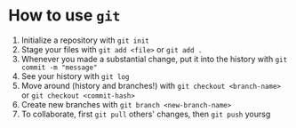 # How to use `git`
1. Initialize a repository with `git init`
2. Stage your files with `git add <file>` or `git add .`
3. Whenever you made a substantial change, put it into the history with `git commit -m "message"`
4. See your history with `git log`
5. Move around (history and branches!) with `git checkout <branch-name>` or `git checkout <commit-hash>`
6. Create new branches with `git branch <new-branch-name>`
7. To collaborate, first `git pull` others' changes, then `git push` yoursg